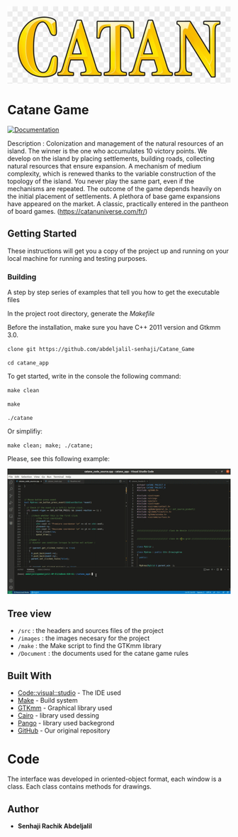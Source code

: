 ![logo](/images/logo.jpg)




# Catane Game

[![Documentation](https://img.shields.io/badge/Documentation-github-brightgreen.svg?style=for-the-badge)](https://github.com/abdeljalil-senhaji/Vampire_Game)

Description :  Colonization and management of the natural resources of an island. The winner is the one who accumulates 10 victory points. We develop on the island by placing settlements, building roads, collecting natural resources that ensure expansion. A mechanism of medium complexity, which is renewed thanks to the variable construction of the topology of the island. You never play the same part, even if the mechanisms are repeated. The outcome of the game depends heavily on the initial placement of settlements. A plethora of base game expansions have appeared on the market. A classic, practically entered in the pantheon of board games. (https://catanuniverse.com/fr/)


## Getting Started

These instructions will get you a copy of the project up and running on your local machine for running and testing purposes.

### Building

A step by step series of examples that tell you how to get the executable files

In the project root directory, generate the *Makefile* 

Before the installation, make sure you have C++ 2011 version and Gtkmm 3.0.


`clone git https://github.com/abdeljalil-senhaji/Catane_Game`

`cd catane_app`

To get started, write in the console the following command:

`make clean`


`make`


`./catane`

Or simplifiy:

`make clean; make; ./catane;`

Please, see this following example:

![Demo](Tutorial_Game.gif)

## Tree view

* `/src` : the headers and sources files of the project
* `/images` : the images necesary for the project
* `/make` : the Make script to find the GTKmm library
* `/Document` : the documents used for the catane game rules


## Built With

* [Code::visual::studio](https://code.visualstudio.com/) - The IDE used
* [Make](https://www.gnu.org/software/make/) - Build system
* [GTKmm](https://gtkmm.org/en/) - Graphical library used
* [Cairo](https://www.cairographics.org/) - library used dessing
* [Pango](https://pango.gnome.org/) - library used backegrond
* [GitHub](https://github.com/abdeljalil-senhaji/Catane_Game) - Our original repository


# Code

The interface was developed in oriented-object format, each window is a class. Each class contains methods for drawings.


## Author

* **Senhaji Rachik Abdeljalil** 


